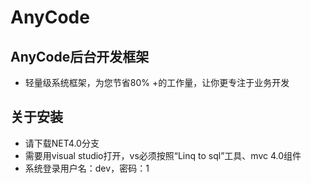 # AnyCode
## AnyCode后台开发框架<br>
* 轻量级系统框架，为您节省80% +的工作量，让你更专注于业务开发
## 关于安装<br>   
* 请下载NET4.0分支   
* 需要用visual studio打开，vs必须按照“Linq to sql”工具、mvc 4.0组件   
* 系统登录用户名：dev，密码：1
